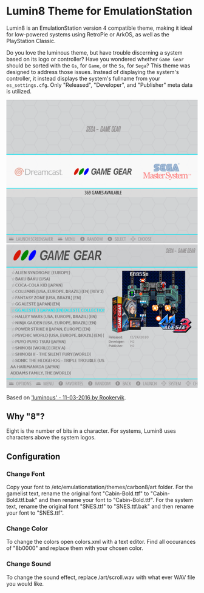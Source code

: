 # Lumin8 Theme for EmulationStation

Lumin8 is an EmulationStation version 4 compatible theme, making it ideal for low-powered systems using RetroPie or ArkOS, as well as the PlayStation Classic.

Do you love the luminous theme, but have trouble discerning a system based on its logo or controller? Have you wondered whether `Game Gear` should be sorted with the `Gs`, for `Game`, or the `Ss`, for `Sega`? This theme was designed to address those issues. Instead of displaying the system's controller, it instead displays the system's fullname from your `es_settings.cfg`. Only "Released", "Developer", and "Publisher" meta data is utilized.

![System Select](art/README/System%20Select.png) ![Detailed Game List](art/README/Detailed%20Game%20List.png)

Based on ['luminous' - 11-03-2016 by Rookervik](https://github.com/ehettervik/es-theme-luminous).

## Why "8"?

Eight is the number of bits in a character. For systems, Lumin8 uses characters above the system logos.

## Configuration

### Change Font

Copy your font to /etc/emulationstation/themes/carbon8/art folder. For the gamelist text, rename the original font "Cabin-Bold.ttf" to "Cabin-Bold.ttf.bak" and then rename your font to "Cabin-Bold.ttf". For the system text, rename the original font "SNES.ttf" to "SNES.ttf.bak" and then rename your font to "SNES.ttf".

### Change Color

To change the colors open colors.xml with a text editor. Find all occurances of "8b0000" and replace them with your chosen color.

### Change Sound

To change the sound effect, replace /art/scroll.wav with what ever WAV file you would like.
